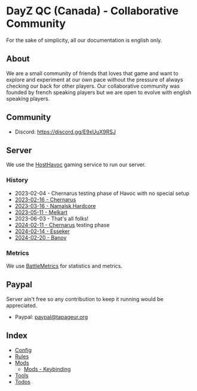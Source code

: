 # DayZ QC (Canada) - Collaborative Community

For the sake of simplicity, all our documentation is english only.

## About

We are a small community of friends that loves that game and want to explore and experiment at our own pace without the pressure of always checking our back for other players. Our collaborative community was founded by french speaking players but we are open to evolve with english speaking players.

## Community 

* Discord: https://discord.gg/E9xUuX9RSJ

## Server

We use the [HostHavoc](https://hosthavoc.com/) gaming service to run our server.

### History

* 2023-02-04 - Chernarus testing phase of Havoc with no special setup
* [2023-02-16 - Chernarus](https://github.com/tapageur/workspace-dayz-havoc/blob/main/documentation/2023-02-16-chernarus-mods-infos.md)
* [2023-03-16 - Namalsk Hardcore](https://github.com/tapageur/workspace-dayz-havoc/blob/main/documentation/2023-03-16-namalsk-mods-infos.md)
* [2023-05-11 - Melkart](https://github.com/tapageur/workspace-dayz-havoc/blob/main/documentation/2023-05-11-melkart-mods-infos.md)
* 2023-06-03 - That's all folks!
* [2024-02-11 - Chernarus](https://github.com/tapageur/workspace-dayz-havoc/blob/main/documentation/2024-02-11-chernarus-mods-infos.md) testing phase
* [2024-02-14 - Esseker](https://github.com/tapageur/workspace-dayz-havoc/blob/main/documentation/2024-02-14-esseker-mods-infos.md)
* [2024-02-20 - Banov](https://github.com/tapageur/workspace-dayz-havoc/blob/main/documentation/2024-02-20-banov-mods-infos.md)

### Metrics

We use [BattleMetrics](https://www.battlemetrics.com/servers/dayz/26264670) for statistics and metrics.

## Paypal

Server ain't free so any contribution to keep it running would be appreciated.

* Paypal: paypal@tapageur.org

## Index

* [Config](https://github.com/tapageur/workspace-dayz-havoc/tree/main/config)
* [Rules](https://github.com/tapageur/workspace-dayz-havoc/blob/main/documentation/rules.md)
* [Mods](https://github.com/tapageur/workspace-dayz-havoc/blob/main/documentation/2024-02-11-chernarus-mods-infos.md)
  * [Mods - Keybinding](https://github.com/tapageur/workspace-dayz-havoc/blob/main/documentation/mods-keybinding.md)
* [Tools](https://github.com/tapageur/workspace-dayz-havoc/blob/main/documentation/tools.md)
* [Todos](https://github.com/tapageur/workspace-dayz-havoc/blob/main/documentation/todos.md)
